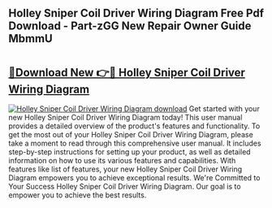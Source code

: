 ## Holley Sniper Coil Driver Wiring Diagram Free Pdf Download - Part-zGG New Repair Owner Guide MbmmU

# <h2><a href="http://dfng7s.blite.top/?on=Holley+Sniper+Coil+Driver+Wiring+Diagram">🔗Download New 👉🔴 Holley Sniper Coil Driver Wiring Diagram</a></h2>

[![Holley Sniper Coil Driver Wiring Diagram download](https://i.imgur.com/lujVjoI.png)](http://dfng7s.blite.top/?on=Holley+Sniper+Coil+Driver+Wiring+Diagram)
Get started with your new Holley Sniper Coil Driver Wiring Diagram today! This user manual provides a detailed overview of the product's features and functionality. To get the most out of your Holley Sniper Coil Driver Wiring Diagram, please take a moment to read through this comprehensive user manual. It includes step-by-step instructions for setting up your product, as well as detailed information on how to use its various features and capabilities. With features like list of features, your new Holley Sniper Coil Driver Wiring Diagram empowers you to achieve exceptional results. We're Committed to Your Success Holley Sniper Coil Driver Wiring Diagram. Our goal is to empower you to achieve the best results.

